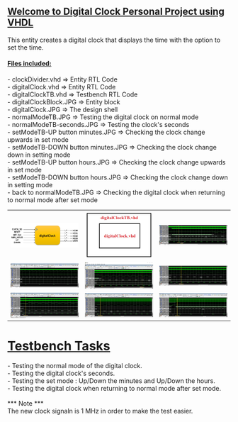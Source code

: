 <h2><u>Welcome to Digital Clock Personal Project using VHDL</u></h2>
<p>
This entity creates a digital clock that displays the time with the option to set the time.
</p>
<h4><u>Files included:</u></h4>
<u></u>
<p>
- clockDivider.vhd  =>  Entity RTL Code<br>
- digitalClock.vhd    =>  Entity RTL Code<br>
- digitalClockTB.vhd  =>  Testbench RTL Code<br>
- digitalClockBlock.JPG  =>  Entity block<br>
- digitalClock.JPG  =>  The design shell<br>
- normalModeTB.JPG  =>  Testing the digital clock on normal mode<br>
- normalModeTB-seconds.JPG  =>  Testing the clock's seconds<br>
- setModeTB-UP button minutes.JPG  =>  Checking the clock change upwards in set mode<br>
- setModeTB-DOWN button minutes.JPG  =>  Checking the clock change down in setting mode<br>
- setModeTB-UP button hours.JPG  =>  Checking the clock change upwards in set mode<br>
- setModeTB-DOWN button hours.JPG  =>  Checking the clock change down in setting mode<br>
- back to normalModeTB.JPG  =>  Checking the digital clock when returning to normal mode after set mode<br>
</p>
<table>
    <tr>
            <td><img src="https://github.com/Matanlaza89/Digital-Clock/blob/main/images/digitalClockBlock.JPG" alt=""></td>
            <td><img src="https://github.com/Matanlaza89/Digital-Clock/blob/main/images/digitalClock.JPG" alt=""></td>
            <td><img src="https://github.com/Matanlaza89/Digital-Clock/blob/main/images/normalModeTB.JPG" alt=""></td>
     </tr>
     <tr>
            <td><img src="https://github.com/Matanlaza89/Digital-Clock/blob/main/images/normalModeTB-seconds.JPG" alt=""></td>
            <td><img src="https://github.com/Matanlaza89/Digital-Clock/blob/main/images/setModeTB-UP%20button%20minutes.JPG" alt=""></td>
            <td><img src="https://github.com/Matanlaza89/Digital-Clock/blob/main/images/setModeTB-DOWN%20button%20minutes.JPG" alt=""></td>
   	 </tr>
     <tr>
            <td><img src="https://github.com/Matanlaza89/Digital-Clock/blob/main/images/setModeTB-UP%20button%20hours.JPG" alt=""></td>
            <td><img src="https://github.com/Matanlaza89/Digital-Clock/blob/main/images/setModeTB-DOWN%20button%20hours.JPG" alt=""></td>
            <td><img src="https://github.com/Matanlaza89/Digital-Clock/blob/main/images/back%20to%20normalModeTB.JPG" alt=""></td>
   	 </tr>
</table>

<h1><u>Testbench Tasks</u></h1>
<p>
- Testing the normal mode of the digital clock.<br>
- Testing the digital clock's seconds.<br>
- Testing the set mode : Up/Down the minutes and Up/Down the hours.<br>
- Testing the digital clock when returning to normal mode after set mode.<br><br>
*** Note *** <br>The new clock signaln is 1 MHz in order to make the test easier.
</p>

